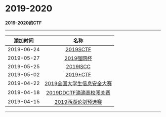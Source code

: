 # 2019-2020

**2019-2020的CTF**  

---
| 添加时间 |名称 |
| :---: |:---: |
| 2019-06-24|[2019SCTF](/articals/2019sctf.html)|
| 2019-05-27|[2019强网杯](/articals/2019qiangwang.html)|
| 2019-05-25|[2019ISCC](/articals/2019iscc.html)|
| 2019-05-02|[2019*CTF](/articals/2019starctf.html)|
| 2019-04-22|[2019全国大学生信息安全大赛](/articals/2019national.html)|
| 2019-04-18|[2019DDCTF滴滴高校闯关赛](/articals/2019ddctf.html)|
| 2019-04-15|[2019西湖论剑预选赛](/articals/2019xihulunjian.html)|

---

